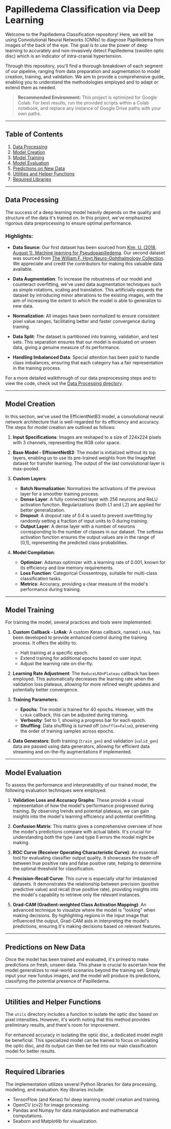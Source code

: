 # Papilledema Classification via Deep Learning

Welcome to the Papilledema Classification repository! Here, we will be using Convolutional Neural Networks (CNNs) to diagnose Papilledema from images of the back of the eye. The goal is to use the power of deep learning to accurately and non-invasively detect Papilledema (swollen optic disc) which is an indicator of intra-cranial hypertension.

Through this repository, you'll find a thorough breakdown of each segment of our pipeline, ranging from data preparation and augmentation to model creation, training, and validation. We aim to provide a comprehensive guide, enabling you to understand the methodologies employed and to adapt or extend them as needed.

> **Recommended Environment:** This project is optimized for Google Colab. For best results, run the provided scripts within a Colab notebook, and replace any instance of Google Drive paths with your own paths.


---

## Table of Contents

1. [Data Processing](./data-processing)
2. [Model Creation](./models)
3. [Model Training](./training)
4. [Model Evaluation](./evaluation)
5. [Predictions on New Data](./predictions)
6. [Utilities and Helper Functions](./utils)
7. [Required Libraries](./required-imports.py)

---

## Data Processing

The success of a deep learning model heavily depends on the quality and structure of the data it's trained on. In this project, we've emphasized rigorous data preprocessing to ensure optimal performance.

### Highlights:

- **Data Source**: Our first dataset has been sourced from [Kim, U. (2018, August 1). Machine learning for Pseudopapilledema](https://doi.org/10.17605/OSF.IO/2W5CE). Our second dataset was sourced from [The William F. Hoyt Neuro-Ophthalmology Collection](https://novel.utah.edu/Hoyt/collection.php). We appreciate and credit the contributors for making this valuable data available.

- **Data Augmentation**: To increase the robustness of our model and counteract overfitting, we've used data augmentation techniques such as simple rotations, scaling and translation. This artificially expands the dataset by introducing minor alterations to the existing images, with the aim of increasing the extent to which the model is able to generalize to new data.

- **Normalization**: All images have been normalized to ensure consistent pixel value ranges, facilitating better and faster convergence during training.

- **Data Split**: The dataset is partitioned into training, validation, and test sets. This separation ensures that our model is evaluated on unseen data, giving a genuine measure of its performance.

- **Handling Imbalanced Data**: Special attention has been paid to handle class imbalances, ensuring that each category has a fair representation in the training process.

For a more detailed walkthrough of our data preprocessing steps and to view the code, check out the [Data Processing directory](./data-processing).

---

## Model Creation

In this section, we've used the EfficientNetB3 model, a convolutional neural network architecture that is well-regarded for its efficiency and accuracy. The steps for model creation are outlined as follows:

1. **Input Specifications**: Images are reshaped to a size of 224x224 pixels with 3 channels, representing the RGB color space.
  
2. **Base Model - EfficientNetB3**: The model is initialized without its top layers, enabling us to use its pre-trained weights from the ImageNet dataset for transfer learning. The output of the last convolutional layer is max-pooled.

3. **Custom Layers**: 
   - **Batch Normalization**: Normalizes the activations of the previous layer for a smoother training process.
   - **Dense Layer**: A fully connected layer with 256 neurons and ReLU activation function. Regularizations (both L1 and L2) are applied for better generalization.
   - **Dropout**: A dropout rate of 0.4 is used to prevent overfitting by randomly setting a fraction of input units to 0 during training.
   - **Output Layer**: A dense layer with a number of neurons corresponding to the number of classes in our dataset. The softmax activation function ensures the output values are in the range of [0,1], representing the predicted class probabilities.

4. **Model Compilation**: 
   - **Optimizer**: Adamax optimizer with a learning rate of 0.001, known for its efficiency and low memory requirements.
   - **Loss Function**: Categorical Crossentropy, suitable for multi-class classification tasks.
   - **Metrics**: Accuracy, providing a clear measure of the model's performance during training.

---

## Model Training

For training the model, several practices and tools were implemented:

1. **Custom Callback - LrAsk**: A custom Keras callback, named `LrAsk`, has been developed to provide enhanced control during the training process. It offers the ability to:
   - Halt training at a specific epoch.
   - Extend training for additional epochs based on user input.
   - Adjust the learning rate on-the-fly.
   
2. **Learning Rate Adjustment**: The `ReduceLROnPlateau` callback has been employed. This automatically decreases the learning rate when the validation loss plateaus, allowing for more refined weight updates and potentially better convergence.

3. **Training Parameters**:
   - **Epochs**: The model is trained for 40 epochs. However, with the `LrAsk` callback, this can be adjusted during training.
   - **Verbosity**: Set to 1, showing a progress bar for each epoch.
   - **Shuffling**: Data shuffling is turned off (`shuffle=False`), preserving the order of training samples across epochs.

4. **Data Generators**: Both training (`train_gen`) and validation (`valid_gen`) data are passed using data generators, allowing for efficient data streaming and on-the-fly augmentations if implemented.

---

## Model Evaluation

To assess the performance and interpretability of our trained model, the following evaluation techniques were employed:

1. **Validation Loss and Accuracy Graphs**: These provide a visual representation of how the model's performance progressed during training. By observing trends and potential plateaus, we can gain insights into the model's learning efficiency and potential overfitting.

2. **Confusion Matrix**: This matrix gives a comprehensive overview of how the model's predictions compare with actual labels. It's crucial for understanding both the type I and type II errors the model might be making.

3. **ROC Curve (Receiver Operating Characteristic Curve)**: An essential tool for evaluating classifier output quality. It showcases the trade-off between true positive rate and false positive rate, helping to determine the optimal threshold for classification.

4. **Precision-Recall Curve**: This curve is especially vital for imbalanced datasets. It demonstrates the relationship between precision (positive predictive value) and recall (true positive rate), providing insights into the model's capability to retrieve only the relevant instances.

5. **Grad-CAM (Gradient-weighted Class Activation Mapping)**: An advanced technique to visualize where the model is "looking" when making decisions. By highlighting regions in the input image that influenced the output, Grad-CAM aids in interpreting the model's predictions, ensuring it's making decisions based on relevant features.

---

## Predictions on New Data

Once the model has been trained and evaluated, it's primed to make predictions on fresh, unseen data. This phase is crucial to ascertain how the model generalizes to real-world scenarios beyond the training set. Simply input your new fundus images, and the model will produce its predictions, classifying the potential presence of Papilledema.

---

## Utilities and Helper Functions

The `utils` directory includes a function to isolate the optic disc based on pixel intensities. However, it's worth noting that this method provides preliminary results, and there's room for improvement.

For enhanced accuracy in isolating the optic disc, a dedicated model might be beneficial. This specialized model can be trained to focus on isolating the optic disc, and its output can then be fed into our main classification model for better results.

---

## Required Libraries

The implementation utilizes several Python libraries for data processing, modeling, and evaluation. Key libraries include:

- TensorFlow (and Keras) for deep learning model creation and training.
- OpenCV (cv2) for image processing.
- Pandas and Numpy for data manipulation and mathematical computations.
- Seaborn and Matplotlib for visualization.
